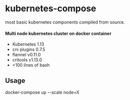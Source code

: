 # kubernetes-compose

most basic kubernetes components compiled from source.

#### Multi node kubernetes cluster on docker container

+ Kubernetes 1.13
+ cni plugins 0.7.5
+ flannel v0.11.0
+ critools v1.13.0
+ <100 lines of bash

## Usage

docker-compose up --scale node=X
